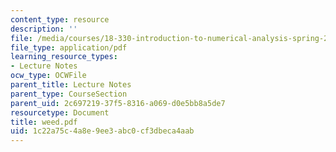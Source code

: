 ```yaml
---
content_type: resource
description: ''
file: /media/courses/18-330-introduction-to-numerical-analysis-spring-2004/1c22a75c4a8e9ee3abc0cf3dbeca4aab_weed.pdf
file_type: application/pdf
learning_resource_types:
- Lecture Notes
ocw_type: OCWFile
parent_title: Lecture Notes
parent_type: CourseSection
parent_uid: 2c697219-37f5-8316-a069-d0e5bb8a5de7
resourcetype: Document
title: weed.pdf
uid: 1c22a75c-4a8e-9ee3-abc0-cf3dbeca4aab
---
```


